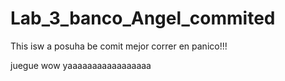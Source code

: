 Lab_3_banco_Angel_commited
===========
This isw a posuha be comit
mejor correr en panico!!!

juegue wow
yaaaaaaaaaaaaaaaaa